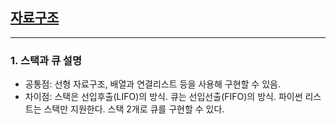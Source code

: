 ## [자료구조]()

---

### 1. 스택과 큐 설명

- 공통점: 선형 자료구조, 배열과 연결리스트 등을 사용해 구현할 수 있음.
- 차이점: 스택은 선입후출(LIFO)의 방식. 큐는 선입선출(FIFO)의 방식. 파이썬 리스트는 스택만 지원한다. 스택 2개로 큐를 구현할 수 있다.

